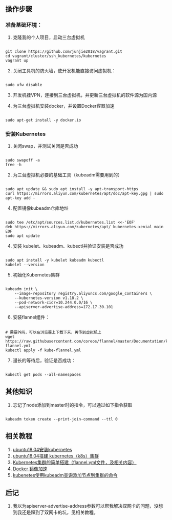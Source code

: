 ## 操作步骤

### 准备基础环境：

1. 克隆我的个人项目，启动三台虚拟机

~~~ shell

git clone https://github.com/junjie2018/vagrant.git
cd vagrant/cluster/ssh_kubernetes/kubernetes
vagrant up

~~~

2. 关闭工具机的防火墙，使开发机能直接访问虚拟机：

~~~ shell

sudo ufw disable

~~~

3. 开发机挂VPN，连接到三台虚拟机，并更新三台虚拟机的软件源为国内源

4. 为三台虚拟机安装docker，并设置Docker容器加速

~~~ shell

sudo apt-get install -y docker.io

~~~

### 安装Kubernetes

1. 关闭swap，并测试关闭是否成功

~~~ shell

sudo swapoff -a
free -h

~~~

2. 为三台虚拟机必要的基础工具（kubeadm需要用到的）

~~~ shell

sudo apt update && sudo apt install -y apt-transport-https
curl https://mirrors.aliyun.com/kubernetes/apt/doc/apt-key.gpg | sudo apt-key add - 

~~~

4. 配置镜像kubeadm仓库地址

~~~ shell

sudo tee /etc/apt/sources.list.d/kubernetes.list <<-'EOF'
deb https://mirrors.aliyun.com/kubernetes/apt/ kubernetes-xenial main
EOF
sudo apt update

~~~

4. 安装 kubelet、kubeadm、kubectl并验证安装是否成功

~~~ shell

sudo apt install -y kubelet kubeadm kubectl
kubelet --version

~~~

5. 初始化Kubernetes集群

~~~ shell

kubeadm init \
    --image-repository registry.aliyuncs.com/google_containers \
    --kubernetes-version v1.18.2 \
    --pod-network-cidr=10.244.0.0/16 \
    --apiserver-advertise-address=172.17.30.101

~~~

6. 安装flannel组件：

~~~ shell

# 需要外网，可以在浏览器上下载下来，再传到虚拟机上
wget https://raw.githubusercontent.com/coreos/flannel/master/Documentation/kube-flannel.yml
kubectl apply -f kube-flannel.yml

~~~

7. 漫长的等待后，验证是否成功：

~~~ shell

kubectl get pods --all-namespaces

~~~

## 其他知识

1. 忘记了node添加到master时的指令，可以通过如下指令获取

~~~ shell

kubeadm token create --print-join-command --ttl 0

~~~

## 相关教程

1. [ubuntu18.04安装kubernetes](https://www.jianshu.com/p/04f5b9791dc4?from=singlemessage)
2. [ubuntu18.04搭建 kubernetes（k8s）集群](https://blog.csdn.net/weixin_30840253/article/details/98305987)
3. [Kubernetes集群的简单搭建（flannel.yml文件，及相关内容）](https://www.jianshu.com/p/bbc52c760184)
4. [Docker 镜像加速](https://www.runoob.com/docker/docker-mirror-acceleration.html)
5. [kubenetes使用kubeadm查询添加节点到集群的命令](https://blog.csdn.net/fuck487/article/details/104663137)

## 后记

1. 我以为apiserver-advertise-address参数可以帮我解决双网卡的问题，没想到我还是踩到了双网卡的坑，见相关教程。
